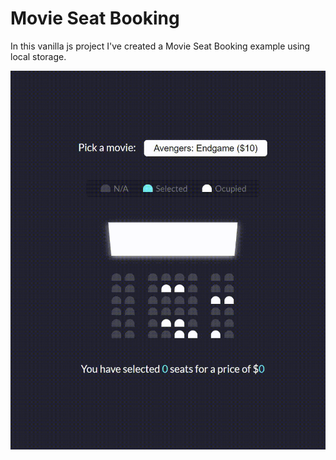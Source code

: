 # Movie Seat Booking

In this vanilla js project I've created a Movie Seat Booking example using local storage.

![Movie Seat Booking](https://github.com/DeveloperDanX/movie-seat-booking/blob/master/movieSeatBooking.gif)
